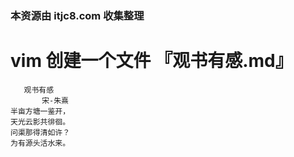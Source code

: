 ### 本资源由 itjc8.com 收集整理
# vim 创建一个文件  『观书有感.md』
```
   观书有感
       宋-朱熹
半亩方塘一鉴开，
天光云影共徘徊。
问渠那得清如许？
为有源头活水来。
```

